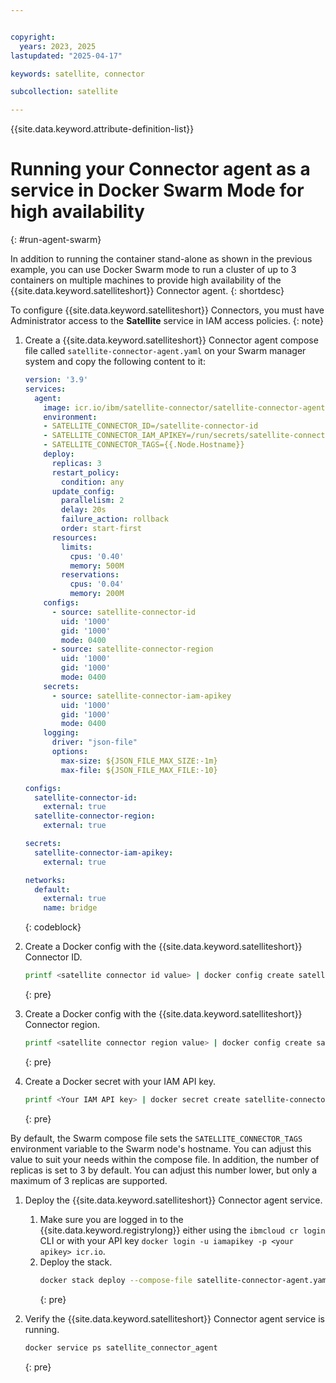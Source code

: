 ```yaml
---


copyright:
  years: 2023, 2025
lastupdated: "2025-04-17"

keywords: satellite, connector

subcollection: satellite

---
```


{{site.data.keyword.attribute-definition-list}}

# Running your Connector agent as a service in Docker Swarm Mode for high availability
{: #run-agent-swarm}

In addition to running the container stand-alone as shown in the previous example, you can use Docker Swarm mode to run a cluster of up to 3 containers on multiple machines to provide high availability of the {{site.data.keyword.satelliteshort}} Connector agent.
{: shortdesc}

To configure {{site.data.keyword.satelliteshort}} Connectors, you must have Administrator access to the **Satellite** service in IAM access policies.
{: note}

1. Create a {{site.data.keyword.satelliteshort}} Connector agent compose file called `satellite-connector-agent.yaml` on your Swarm manager system and copy the following content to it:
    ```yaml
    version: '3.9'
    services:
      agent:
        image: icr.io/ibm/satellite-connector/satellite-connector-agent:latest
        environment:
        - SATELLITE_CONNECTOR_ID=/satellite-connector-id
        - SATELLITE_CONNECTOR_IAM_APIKEY=/run/secrets/satellite-connector-iam-apikey
        - SATELLITE_CONNECTOR_TAGS={{.Node.Hostname}}
        deploy:
          replicas: 3
          restart_policy:
            condition: any
          update_config:
            parallelism: 2
            delay: 20s
            failure_action: rollback
            order: start-first
          resources:
            limits:
              cpus: '0.40'
              memory: 500M
            reservations:
              cpus: '0.04'
              memory: 200M 
        configs: 
          - source: satellite-connector-id
            uid: '1000'
            gid: '1000'
            mode: 0400
          - source: satellite-connector-region
            uid: '1000'     
            gid: '1000'     
            mode: 0400      
        secrets:
          - source: satellite-connector-iam-apikey
            uid: '1000'
            gid: '1000'
            mode: 0400
        logging:
          driver: "json-file"
          options:
            max-size: ${JSON_FILE_MAX_SIZE:-1m}
            max-file: ${JSON_FILE_MAX_FILE:-10}

    configs:
      satellite-connector-id:
        external: true
      satellite-connector-region:
        external: true

    secrets:
      satellite-connector-iam-apikey:
        external: true

    networks:
      default:
        external: true
        name: bridge
    ```
    {: codeblock}
  
1. Create a Docker config with the {{site.data.keyword.satelliteshort}} Connector ID.
    ```sh
    printf <satellite connector id value> | docker config create satellite-connector-id -
    ```
    {: pre}
  
1. Create a Docker config with the {{site.data.keyword.satelliteshort}} Connector region.
    ```sh
    printf <satellite connector region value> | docker config create satellite-connector-region -
    ```
    {: pre}
  
1. Create a Docker secret with your IAM API key.
    ```sh
    printf <Your IAM API key> | docker secret create satellite-connector-iam-apikey -
    ```
    {: pre}

By default, the Swarm compose file sets the `SATELLITE_CONNECTOR_TAGS` environment variable to the Swarm node's hostname. You can adjust this value to suit your needs within the compose file. In addition, the number of replicas is set to 3 by default. You can adjust this number lower, but only a maximum of 3 replicas are supported.

1. Deploy the {{site.data.keyword.satelliteshort}} Connector agent service.
      1. Make sure you are logged in to the {{site.data.keyword.registrylong}} either using the `ibmcloud cr login` CLI or with your API key `docker login -u iamapikey -p <your apikey> icr.io`.
      1. Deploy the stack.  
          ```sh
          docker stack deploy --compose-file satellite-connector-agent.yaml --with-registry-auth satellite_connector
          ```
          {: pre}  

1. Verify the {{site.data.keyword.satelliteshort}} Connector agent service is running.
    ```sh
    docker service ps satellite_connector_agent
    ```
    {: pre} 
    
    
    
